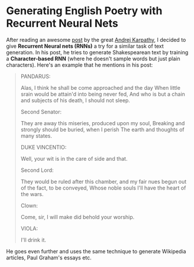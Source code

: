 # Generating English Poetry with Recurrent Neural Nets

 

 

After reading an awesome [post](http://karpathy.github.io/2015/05/21/rnn-effectiveness/) by the great [Andrej Karpathy](http://cs.stanford.edu/people/karpathy/), I decided to give **Recurrent Neural nets (RNNs)** a try for a similar task of text generation. In his post, he tries to generate Shakespearean text by training a **Character-based RNN** (where he doesn't sample words but just plain characters). Here's an example that he mentions in his post:

 

> PANDARUS:
>
> Alas, I think he shall be come approached and the day When
> little srain would be attain'd into being never fed, And who is but a
> chain and subjects of his death, I should not sleep.
>
> Second Senator: 
>
> They are away this miseries, produced upon my soul,
> Breaking and strongly should be buried, when I perish The earth and
> thoughts of many states.
> 
> DUKE VINCENTIO: 
>
> Well, your wit is in the care of side and that.
> 
> Second Lord: 
>
> They would be ruled after this chamber, and my fair nues
> begun out of the fact, to be conveyed, Whose noble souls I'll have the
> heart of the wars.
> 
> Clown: 
>
> Come, sir, I will make did behold your worship.
> 
> VIOLA: 
>
> I'll drink it.

 

He goes even further and uses the same technique to generate Wikipedia articles, Paul Graham's essays etc.

 
